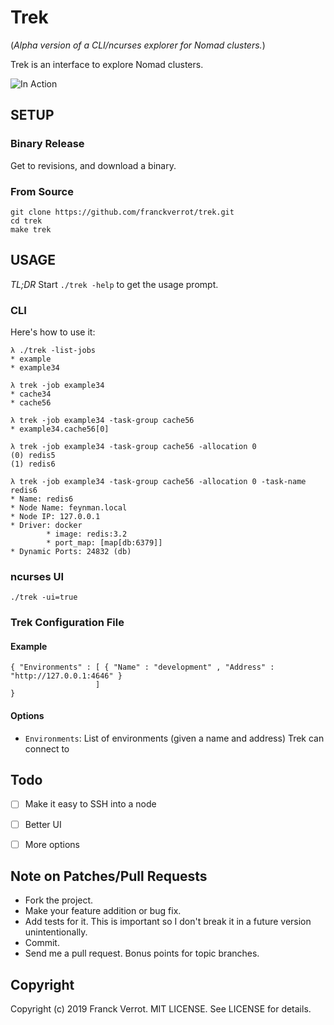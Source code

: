 # Trek

(*Alpha version of a CLI/ncurses explorer for Nomad clusters.*)

Trek is an interface to explore Nomad clusters.

![In Action](https://raw.githubusercontent.com/franckverrot/trek/master/assets/jan-15-screenshot.png)


## SETUP

### Binary Release

Get to revisions, and download a binary.

### From Source

    git clone https://github.com/franckverrot/trek.git
    cd trek
    make trek


## USAGE


*TL;DR* Start `./trek -help` to get the usage prompt.


### CLI

Here's how to use it:

    λ ./trek -list-jobs
    * example
    * example34

    λ trek -job example34
    * cache34
    * cache56

    λ trek -job example34 -task-group cache56
    * example34.cache56[0]

    λ trek -job example34 -task-group cache56 -allocation 0
    (0) redis5
    (1) redis6

    λ trek -job example34 -task-group cache56 -allocation 0 -task-name redis6
    * Name: redis6
    * Node Name: feynman.local
    * Node IP: 127.0.0.1
    * Driver: docker
            * image: redis:3.2
            * port_map: [map[db:6379]]
    * Dynamic Ports: 24832 (db)


### ncurses UI

    ./trek -ui=true


### Trek Configuration File

#### Example

```
{ "Environments" : [ { "Name" : "development" , "Address" : "http://127.0.0.1:4646" }
                   ]
}
```

#### Options

  * `Environments`: List of environments (given a name and address) Trek can connect to



## Todo

* [ ] Make it easy to SSH into a node
* [ ] Better UI
* [ ] More options


## Note on Patches/Pull Requests

* Fork the project.
* Make your feature addition or bug fix.
* Add tests for it. This is important so I don't break it in a
  future version unintentionally.
* Commit.
* Send me a pull request. Bonus points for topic branches.


## Copyright

Copyright (c) 2019 Franck Verrot. MIT LICENSE. See LICENSE for details.
